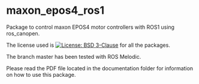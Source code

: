 maxon_epos4_ros1
================

Package to control maxon EPOS4 motor controllers with ROS1 using ros_canopen.

The license used is [![License: BSD 3-Clause](https://img.shields.io/badge/License-BSD%203--Clause-blue.svg)](https://opensource.org/licenses/BSD-3-Clause) for all the packages.

The branch master has been tested with ROS Melodic.

Please read the PDF file located in the documentation folder for information on how to use this package.
